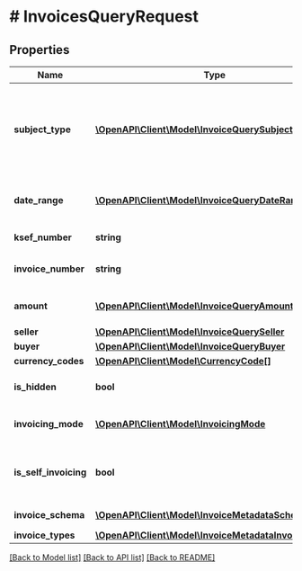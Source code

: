 # # InvoicesQueryRequest

## Properties

Name | Type | Description | Notes
------------ | ------------- | ------------- | -------------
**subject_type** | [**\OpenAPI\Client\Model\InvoiceQuerySubjectType**](InvoiceQuerySubjectType.md) | Typ podmiotu, którego dotyczą kryteria filtrowania metadanych faktur.  Określa kontekst, w jakim przeszukiwane są dane. |
**date_range** | [**\OpenAPI\Client\Model\InvoiceQueryDateRange**](InvoiceQueryDateRange.md) | Typ i zakres dat, według którego mają być filtrowane faktury. |
**ksef_number** | **string** | Numer KSeF faktury. | [optional]
**invoice_number** | **string** | Numer faktury nadany przez wystawcę. | [optional]
**amount** | [**\OpenAPI\Client\Model\InvoiceQueryAmount**](InvoiceQueryAmount.md) | Filtr kwotowy – brutto, netto lub VAT (z wartością). | [optional]
**seller** | [**\OpenAPI\Client\Model\InvoiceQuerySeller**](InvoiceQuerySeller.md) | Dane sprzedawcy. | [optional]
**buyer** | [**\OpenAPI\Client\Model\InvoiceQueryBuyer**](InvoiceQueryBuyer.md) | Dane nabywcy. | [optional]
**currency_codes** | [**\OpenAPI\Client\Model\CurrencyCode[]**](CurrencyCode.md) | Kody walut. | [optional]
**is_hidden** | **bool** | Czy faktura została oznaczona jako ukryta. | [optional]
**invoicing_mode** | [**\OpenAPI\Client\Model\InvoicingMode**](InvoicingMode.md) | Tryb wystawienia faktury: online lub offline. | [optional]
**is_self_invoicing** | **bool** | Czy faktura została wystawiona w trybie samofakturowania. | [optional]
**invoice_schema** | [**\OpenAPI\Client\Model\InvoiceMetadataSchema**](InvoiceMetadataSchema.md) | Typ schematu dokumentu. | [optional]
**invoice_types** | [**\OpenAPI\Client\Model\InvoiceMetadataInvoiceType[]**](InvoiceMetadataInvoiceType.md) | Rodzaje faktur. | [optional]

[[Back to Model list]](../../README.md#models) [[Back to API list]](../../README.md#endpoints) [[Back to README]](../../README.md)
